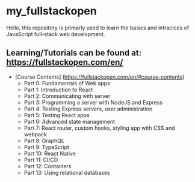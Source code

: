# my_fullstackopen
Hello, this repository is primarly used to learn the basics and intracices of JavaScript full-stack web development. 

## Learning/Tutorials can be found at: https://fullstackopen.com/en/
- [Course Contents] (https://fullstackopen.com/en/#course-contents)
  - Part 0: Fundamentals of Web apps
  - Part 1: Introduction to React
  - Part 2: Communicating with server
  - Part 3: Programming a server with NodeJS and Express
  - Part 4: Testing Express servers, user administration
  - Part 5: Testing React apps
  - Part 6: Advanced state management
  - Part 7: React router, custom hooks, styling app with CSS and webpack
  - Part 8: GraphQL
  - Part 9: TypeScript
  - Part 10: React Native
  - Part 11: CI/CD
  - Part 12: Containers
  - Part 13: Using relational databases
